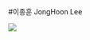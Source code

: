 #이종훈 JongHoon Lee


<img src="https://img.shields.io/badge/Python-3766AB?style=flat-square&logo=Python&logoColor=white"/>
